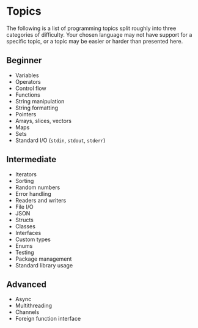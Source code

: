 # Topics

The following is a list of programming topics split roughly into three categories of difficulty. Your chosen language may not have support for a specific topic, or a topic may be easier or harder than presented here.

## Beginner

- Variables
- Operators
- Control flow
- Functions
- String manipulation
- String formatting
- Pointers
- Arrays, slices, vectors
- Maps
- Sets
- Standard I/O (`stdin`, `stdout`, `stderr`)

## Intermediate

- Iterators
- Sorting
- Random numbers
- Error handling
- Readers and writers
- File I/O
- JSON
- Structs
- Classes
- Interfaces
- Custom types
- Enums
- Testing
- Package management
- Standard library usage

## Advanced
- Async
- Multithreading
- Channels
- Foreign function interface
